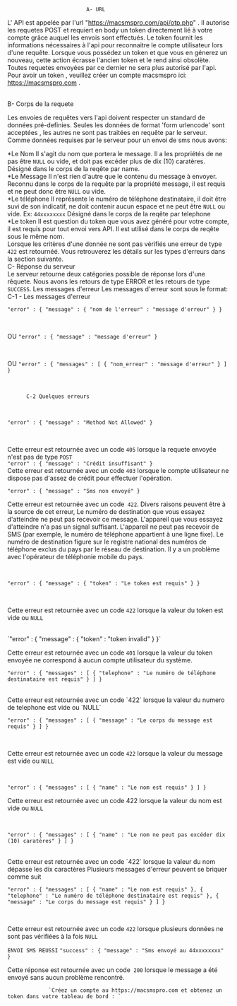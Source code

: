                              A- URL
                             
L' API est appelée par l'url "https://macsmspro.com/api/otp.php" . Il autorise les requetes POST et requiert en body un token directement lié à votre compte grâce auquel les envois sont effectués.
 Le token fournit les informations nécessaires à l'api pour reconnaitre le compte utilisateur lors d'une requête. Lorsque vous possédez un token et que vous en génerez un nouveau, cette action écrasse l'ancien token et le rend ainsi obsolète. Toutes requetes envoyées par ce dernier ne sera plus autorisé par l'api.
 Pour avoir un token , veuillez créer un compte macsmspro ici: https://macsmspro.com .
 
 <br>
                             B- Corps de la requete
                  <br>           

 Les envoies de requêtes vers l'api doivent respecter un standard de données pré-definies. Seules les données de format 'form urlencode' sont acceptées , les autres ne sont pas traitées en requête par le serveur. Comme données requises par le serveur pour un envoi de sms nous avons:
 <br>

 *Le Nom
Il s'agit du nom que portera le message. Il a les propriétés de ne pas être `NULL` ou vide, et doit pas excéder plus de dix (10) caratères. Désigné dans le corps de la reqête par name.
<br>
*Le Message
Il n'est rien d'autre que le contenu du message à envoyer. Reconnu dans le corps de la requête par la propriété message, il est requis et ne peut donc être `NULL` ou vide.
<br>
*Le téléphone
Il représente le numéro de téléphone destinataire, il doit être suvi de son indicatif, ne doit contenir aucun espace et ne peut être `NULL` ou vide.
Ex: `44xxxxxxxx` Désigné dans le corps de la reqête par telephone
<br>
*Le token
Il est question du token que vous avez généré pour votre compte, il est requis pour tout envoi vers API. Il est utilisé dans le corps de reqête sous le même nom.
<br>
Lorsque les critères d'une donnée ne sont pas vérifiés une erreur de type `422` est retournéé. Vous retrouverez les détails sur les types d'erreurs dans la section suivante.
 <br>
                             C- Réponse du serveur
 <br>
 Le serveur retourne deux catégories possible de réponse lors d'une rêquete. Nous avons les retours de type ERROR et les retours de type `SUCCESS`.
Les messages d'erreur
Les messages d'erreur sont sous le format:
<br>
             C-1 - Les messages d'erreur
<br>

`"error" : {
"message" : {
"nom de l'erreur" : "message d'erreur"
}
}`

<br>

OU
`"error" : {
"message" : "message d'erreur"
}`

<br>

OU
`"error" : {
"messages" : [
{
 "nom_erreur" : "message d'erreur"
}
]
}`

<br>

          C-2 Quelques erreurs
<br>

``"error" : {
"message" : "Method Not Allowed"
}``

<br>

Cette erreur est retournée avec un code `405` lorsque la requete envoyée n'est pas de type `POST`
<br>
`"error" : {
"message" : "Crédit insuffisant"
}`
<br>
Cette erreur est retournée avec un code `403` lorsque le compte utilisateur ne dispose pas d'assez de crédit pour effectuer l'opération.
<br>

`"error" : {
"message" : "Sms non envoyé"
}`
<br>

Cette erreur est retournée avec un code` 422`. Divers raisons peuvent être à la source de cet erreur,
Le numéro de destination que vous essayez d'atteindre ne peut pas recevoir ce message.
L'appareil que vous essayez d'atteindre n'a pas un signal suffisant.
L'appareil ne peut pas recevoir de SMS (par exemple, le numéro de téléphone appartient à une ligne fixe).
Le numéro de destination figure sur le registre national des numéros de téléphone exclus du pays par le réseau de destination.
Il y a un problème avec l'opérateur de téléphonie mobile du pays.

<br>

`"error" : {
"message" : {
"token" : "Le token est requis"
}
}`

<br>

Cette erreur est retournée avec un code `422` lorsque la valeur du token est vide ou `NULL`

<br>
`"error" : {
"message" : {
"token" : "token invalid"
}
}`
<br>

Cette erreur est retournée avec un code `401` lorsque la valeur du token envoyée ne correspond à aucun compte utilisateur du système.
<br>

`"error" : {
"messages" : [
{
"telephone" : "Le numéro de téléphone destinataire est requis"
}
]
}`

<br>
Cette erreur est retournée avec un code `422` lorsque la valeur du numero de telephone est vide ou `NULL`
<br>

`"error" : {
"messages" : [
{
"message" : "Le corps du message est requis"
}
]
}`

<br>

Cette erreur est retournée avec un code `422` lorsque la valeur du message est vide ou `NULL`

<br>

`"error" : {
"messages" : [
{
"name" : "Le nom est requis"
}
]
}`


Cette erreur est retournée avec un code 422 lorsque la valeur du nom est vide ou `NULL`

<br>

`"error" : {
"messages" : [
{
"name" : "Le nom ne peut pas excéder dix (10) caratères"
}
]
}`

<br>
Cette erreur est retournée avec un code `422` lorsque la valeur du nom dépasse les dix caractères
Plusieurs messages d'erreur peuvent se briquer comme suit <br>

`"error" : {
"messages" : [
{
"name" : "Le nom est requis"
}, {
"telephone" : "Le numéro de téléphone destinataire est requis"
}, {
"message" : "Le corps du message est requis"
}
]
}`

<br>

Cette erreur est retournée avec un code `422` lorsque plusieurs données ne sont pas vérifiées à la fois `NULL`

`ENVOI SMS REUSSI`
`"success" : {
"message" : "Sms envoyé au 44xxxxxxxx"
}`

Cette réponse est retournée avec un code` 200` lorsque le message a été envoyé sans aucun problème rencontré.


                 `Créez un compte au https://macsmspro.com et obtenez un token dans votre tableau de bord : `
 
